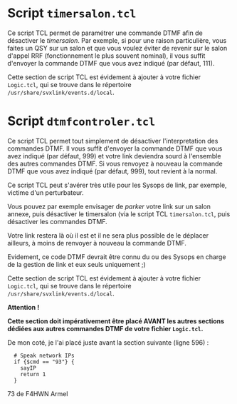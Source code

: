 # Script `timersalon.tcl`

Ce script TCL permet de paramétrer une commande DTMF afin de désactiver le _timersalon_. Par exemple, si pour une raison particulière, vous faites un QSY sur un salon et que vous voulez éviter de revenir sur le salon d'appel RRF (fonctionnement le plus souvent nominal), il vous suffit d'envoyer la commande DTMF que vous avez indiqué (par défaut, 111).

Cette section de script TCL est évidement à ajouter à votre fichier `Logic.tcl`, qui se trouve dans le répertoire `/usr/share/svxlink/events.d/local`.

# Script `dtmfcontroler.tcl`

Ce script TCL permet tout simplement de désactiver l'interpretation des commandes DTMF. Il vous suffit d'envoyer la commande DTMF que vous avez indiqué (par défaut, 999) et votre link deviendra sourd à l'ensemble des autres commandes DTMF. Si vous renvoyez à nouveau la commande DTMF que vous avez indiqué (par défaut, 999), tout revient à la normal.

Ce script TCL peut s'avérer très utile pour les Sysops de link, par exemple, victime d'un perturbateur. 

Vous pouvez par exemple envisager de _parker_ votre link sur un salon annexe, puis désactiver le timersalon (via le script TCL `timersalon.tcl`, puis désactiver les commandes DTMF.

Votre link restera là où il est et il ne sera plus possible de le déplacer ailleurs, à moins de renvoyer à nouveau la commande DTMF.

Evidement, ce code DTMF devrait être connu du ou des Sysops en charge de la gestion de link et eux seuls uniquement ;)

Cette section de script TCL est évidement à ajouter à votre fichier `Logic.tcl`, qui se trouve dans le répertoire `/usr/share/svxlink/events.d/local`. 

**Attention !**

**Cette section doit impérativement être placé AVANT les autres sections dédiées aux autres commandes DTMF de votre fichier `Logic.tcl`.**

De mon coté, je l'ai placé juste avant la section suivante (ligne 596) :

```
  # Speak network IPs
  if {$cmd == "93"} {
    sayIP
    return 1
  }
```


73 de F4HWN Armel

